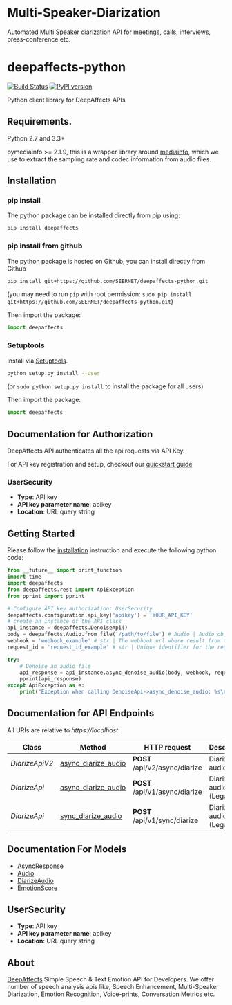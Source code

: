 # Multi-Speaker-Diarization
Automated Multi Speaker diarization API for meetings, calls, interviews, press-conference etc.

# deepaffects-python

[![Build Status](https://travis-ci.org/SEERNET/deepaffects-python.svg?branch=master)](https://travis-ci.org/SEERNET/deepaffects-python)
[![PyPI version](https://badge.fury.io/py/deepaffects.svg)](https://badge.fury.io/py/deepaffects)

Python client library for DeepAffects APIs

## Requirements.

Python 2.7 and 3.3+

pymediainfo >= 2.1.9, this is a wrapper library around [mediainfo](https://mediaarea.net/en/MediaInfo), which we use to
extract the sampling rate and codec information from audio files.

## Installation

### pip install

The python package can be installed directly from pip using:

```bash
pip install deepaffects

```
### pip install from github

The python package is hosted on Github, you can install directly from Github

```sh
pip install git+https://github.com/SEERNET/deepaffects-python.git
```
(you may need to run `pip` with root permission: `sudo pip install git+https://github.com/SEERNET/deepaffects-python.git`)

Then import the package:
```python
import deepaffects 
```

### Setuptools

Install via [Setuptools](http://pypi.python.org/pypi/setuptools).

```sh
python setup.py install --user
```
(or `sudo python setup.py install` to install the package for all users)

Then import the package:
```python
import deepaffects
```

## Documentation for Authorization

DeepAffects API authenticates all the api requests via API Key.

For API key registration and setup, checkout our [quickstart guide](https://developers.deepaffects.com/docs/#quickstart-guide)

### UserSecurity

- **Type**: API key
- **API key parameter name**: apikey
- **Location**: URL query string


## Getting Started

Please follow the [installation](#installation) instruction and execute the following python code:


```python
from __future__ import print_function
import time
import deepaffects
from deepaffects.rest import ApiException
from pprint import pprint

# Configure API key authorization: UserSecurity
deepaffects.configuration.api_key['apikey'] = 'YOUR_API_KEY'
# create an instance of the API class
api_instance = deepaffects.DenoiseApi()
body = deepaffects.Audio.from_file('/path/to/file') # Audio | Audio object that needs to be denoised.
webhook = 'webhook_example' # str | The webhook url where result from async resource is posted
request_id = 'request_id_example' # str | Unique identifier for the request (optional)

try:
    # Denoise an audio file
    api_response = api_instance.async_denoise_audio(body, webhook, request_id=request_id)
    pprint(api_response)
except ApiException as e:
    print("Exception when calling DenoiseApi->async_denoise_audio: %s\n" % e)

```

## Documentation for API Endpoints

All URIs are relative to *https://localhost*

Class | Method | HTTP request | Description
----------------- | --------------------------------------- | ------------- | -------------
*DiarizeApiV2* | [async_diarize_audio](https://github.com/SEERNET/deepaffects-python/blob/master/docs/DiarizeApiV2.md#async_diarize_audio) | **POST** /api/v2/async/diarize | Diarize an audio file
*DiarizeApi* | [async_diarize_audio](https://github.com/SEERNET/deepaffects-python/blob/master/docs/DiarizeApi.md#async_diarize_audio) | **POST** /api/v1/async/diarize | Diarize an audio file (Legacy)
*DiarizeApi* | [sync_diarize_audio](https://github.com/SEERNET/deepaffects-python/blob/master/docs/DiarizeApi.md#sync_diarize_audio) | **POST** /api/v1/sync/diarize | Diarize an audio file (Legacy)


## Documentation For Models

 - [AsyncResponse](https://github.com/SEERNET/deepaffects-python/blob/master/docs/AsyncResponse.md)
 - [Audio](https://github.com/SEERNET/deepaffects-python/blob/master/docs/Audio.md)
 - [DiarizeAudio](https://github.com/SEERNET/deepaffects-python/blob/master/docs/DiarizeAudio.md)
 - [EmotionScore](https://github.com/SEERNET/deepaffects-python/blob/master/docs/EmotionScore.md)




## UserSecurity

- **Type**: API key
- **API key parameter name**: apikey
- **Location**: URL query string


## About
[DeepAffects](https://www.deepaffects.com/apis) Simple Speech & Text Emotion API for Developers. We offer number of speech analysis apis like, Speech Enhancement, Multi-Speaker Diarization, Emotion Recognition, Voice-prints, Conversation Metrics etc. 




